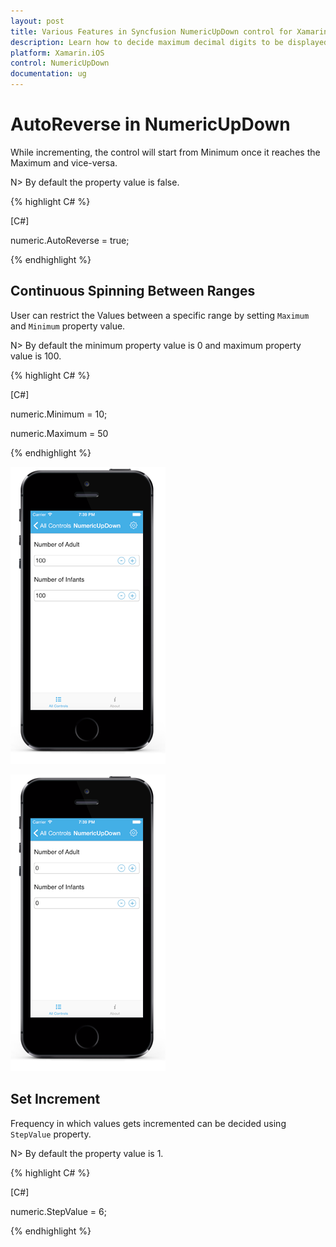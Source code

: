 ```yaml
---
layout: post
title: Various Features in Syncfusion NumericUpDown control for Xamarin.iOS
description: Learn how to decide maximum decimal digits to be displayed, nullable value support, autoreverse, setting range and configuring step value in NumericUpDown
platform: Xamarin.iOS
control: NumericUpDown
documentation: ug
---
```

# AutoReverse in NumericUpDown

While incrementing, the control will start from Minimum once it reaches the Maximum and vice-versa.

N> By default the property value is false.

{% highlight C# %}

[C#]

numeric.AutoReverse = true;

{% endhighlight %}

## Continuous Spinning Between Ranges

User can restrict the Values between a specific range by setting `Maximum` and `Minimum` property value.

N> By default the minimum property value is 0 and maximum property value is 100.

{% highlight C# %}

[C#]

numeric.Minimum = 10;

numeric.Maximum = 50

{% endhighlight %}

![Display the NumericUpDown with maximum range](images/maximum.png)

![Display the NumericUpDown with minimum range](images/minimum.png)

## Set Increment

Frequency in which values gets incremented can be decided using `StepValue` property.

N> By default the property value is 1.

{% highlight C# %}

[C#]

numeric.StepValue = 6;

{% endhighlight %}
